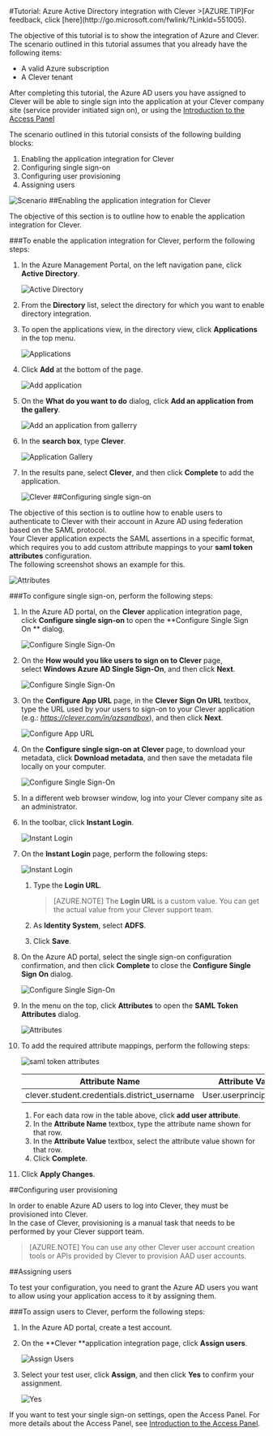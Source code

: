 <properties pageTitle="Tutorial: Azure Active Directory integration with Clever | Windows Azure" description="Learn how to use Clever with Azure Active Directory to enable single sign-on, automated provisioning, and more!." services="active-directory" authors="MarkusVi"  documentationCenter="na" manager="stevenpo"/>
<tags
	ms.service="active-directory"
	ms.date="08/01/2015"
	wacn.date=""/>
#Tutorial: Azure Active Directory integration with Clever
>[AZURE.TIP]For feedback, click [here](http://go.microsoft.com/fwlink/?LinkId=551005).

The objective of this tutorial is to show the integration of Azure and Clever. The scenario outlined in this tutorial assumes that you already have the following items:

-   A valid Azure subscription
-   A Clever tenant

After completing this tutorial, the Azure AD users you have assigned to Clever will be able to single sign into the application at your Clever company site (service provider initiated sign on), or using the [Introduction to the Access Panel](https://msdn.microsoft.com/zh-cn/library/dn308586)

The scenario outlined in this tutorial consists of the following building blocks:

1.  Enabling the application integration for Clever
2.  Configuring single sign-on
3.  Configuring user provisioning
4.  Assigning users

![Scenario](./media/active-directory-saas-clever-tutorial/IC798977.png "Scenario")
##Enabling the application integration for Clever

The objective of this section is to outline how to enable the application integration for Clever.

###To enable the application integration for Clever, perform the following steps:

1.  In the Azure Management Portal, on the left navigation pane, click **Active Directory**.

    ![Active Directory](./media/active-directory-saas-clever-tutorial/IC700993.png "Active Directory")

2.  From the **Directory** list, select the directory for which you want to enable directory integration.

3.  To open the applications view, in the directory view, click **Applications** in the top menu.

    ![Applications](./media/active-directory-saas-clever-tutorial/IC700994.png "Applications")

4.  Click **Add** at the bottom of the page.

    ![Add application](./media/active-directory-saas-clever-tutorial/IC749321.png "Add application")

5.  On the **What do you want to do** dialog, click **Add an application from the gallery**.

    ![Add an application from gallerry](./media/active-directory-saas-clever-tutorial/IC749322.png "Add an application from gallerry")

6.  In the **search box**, type **Clever**.

    ![Application Gallery](./media/active-directory-saas-clever-tutorial/IC798978.png "Application Gallery")

7.  In the results pane, select **Clever**, and then click **Complete** to add the application.

    ![Clever](./media/active-directory-saas-clever-tutorial/IC798979.png "Clever")
##Configuring single sign-on

The objective of this section is to outline how to enable users to authenticate to Clever with their account in Azure AD using federation based on the SAML protocol.  
Your Clever application expects the SAML assertions in a specific format, which requires you to add custom attribute mappings to your **saml token attributes** configuration.  
The following screenshot shows an example for this.

![Attributes](./media/active-directory-saas-clever-tutorial/IC798980.png "Attributes")

###To configure single sign-on, perform the following steps:

1.  In the Azure AD portal, on the **Clever** application integration page, click **Configure single sign-on** to open the **Configure Single Sign On ** dialog.

    ![Configure Single Sign-On](./media/active-directory-saas-clever-tutorial/IC784682.png "Configure Single Sign-On")

2.  On the **How would you like users to sign on to Clever** page, select **Windows Azure AD Single Sign-On**, and then click **Next**.

    ![Configure Single Sign-On](./media/active-directory-saas-clever-tutorial/IC798981.png "Configure Single Sign-On")

3.  On the **Configure App URL** page, in the **Clever Sign On URL** textbox, type the URL used by your users to sign-on to your Clever application (e.g.: *https://clever.com/in/azsandbox*), and then click **Next**.

    ![Configure App URL](./media/active-directory-saas-clever-tutorial/IC798982.png "Configure App URL")

4.  On the **Configure single sign-on at Clever** page, to download your metadata, click **Download metadata**, and then save the metadata file locally on your computer.

    ![Configure Single Sign-On](./media/active-directory-saas-clever-tutorial/IC798983.png "Configure Single Sign-On")

5.  In a different web browser window, log into your Clever company site as an administrator.

6.  In the toolbar, click **Instant Login**.

    ![Instant Login](./media/active-directory-saas-clever-tutorial/IC798984.png "Instant Login")

7.  On the **Instant Login** page, perform the following steps:

    ![Instant Login](./media/active-directory-saas-clever-tutorial/IC798985.png "Instant Login")

    1.  Type the **Login URL**.  

        >[AZURE.NOTE] The **Login URL** is a custom value.
         You can get the actual value from your Clever support team.

    2.  As **Identity System**, select **ADFS**.
    3.  Click **Save**.

8.  On the Azure AD portal, select the single sign-on configuration confirmation, and then click **Complete** to close the **Configure Single Sign On** dialog.

    ![Configure Single Sign-On](./media/active-directory-saas-clever-tutorial/IC798986.png "Configure Single Sign-On")

9.  In the menu on the top, click **Attributes** to open the **SAML Token Attributes** dialog.

    ![Attributes](./media/active-directory-saas-clever-tutorial/IC795920.png "Attributes")

10. To add the required attribute mappings, perform the following steps:

    ![saml token attributes](./media/active-directory-saas-clever-tutorial/IC795921.png "saml token attributes")

	|Attribute Name|Attribute Value|
    |---|---|
    |clever.student.credentials.district_username|User.userprincipalname|

    1.  For each data row in the table above, click **add user attribute**.
    2.  In the **Attribute Name** textbox, type the attribute name shown for that row.
    3.  In the **Attribute Value** textbox, select the attribute value shown for that row.
    4.  Click **Complete**.

11. Click **Apply Changes**.

##Configuring user provisioning

In order to enable Azure AD users to log into Clever, they must be provisioned into Clever.  
In the case of Clever, provisioning is a manual task that needs to be performed by your Clever support team.

>[AZURE.NOTE] You can use any other Clever user account creation tools or APIs provided by Clever to provision AAD user accounts.

##Assigning users

To test your configuration, you need to grant the Azure AD users you want to allow using your application access to it by assigning them.

###To assign users to Clever, perform the following steps:

1.  In the Azure AD portal, create a test account.

2.  On the **Clever **application integration page, click **Assign users**.

    ![Assign Users](./media/active-directory-saas-clever-tutorial/IC798987.png "Assign Users")

3.  Select your test user, click **Assign**, and then click **Yes** to confirm your assignment.

    ![Yes](./media/active-directory-saas-clever-tutorial/IC767830.png "Yes")

If you want to test your single sign-on settings, open the Access Panel. For more details about the Access Panel, see [Introduction to the Access Panel](https://msdn.microsoft.com/zh-cn/library/dn308586).
